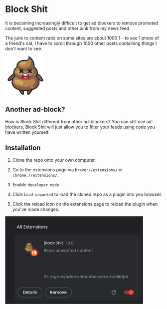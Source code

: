 # Block Shit

It is becoming increasingly difficult to get ad blockers to remove promoted content, 
suggested posts and other junk from my news feed.

The junk to content ratio on some sites are about 1000:1 - to see 1 photo of a friend's cat, 
I have to scroll through 1000 other posts containing things I don't want to see.

![image](icons/icon128.png)

## Another ad-block?

How is Block Shit different from other ad-blockers?
You can still use ad-blockers, Block Shit will just allow you to filter your feeds using code you 
have written yourself.

## Installation

1. Clone the repo onto your own computer.

2. Go to the extensions page via `brave://extensions/` or `chrome://extensions/`.
3. Enable `developer mode`
4. Click `Load unpacked` to load the cloned repo as a plugin into you browser.
5. Click the reload icon on the extensions page to reload the plugin when you've made changes.

![image](icons/installed.png)
